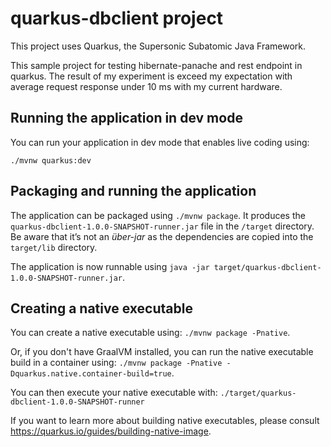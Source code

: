 # quarkus-dbclient project

This project uses Quarkus, the Supersonic Subatomic Java Framework.

This sample project for testing hibernate-panache and rest endpoint in quarkus. 
The result of my experiment is exceed my expectation with average request response under 10 ms 
with my current hardware.  

## Running the application in dev mode

You can run your application in dev mode that enables live coding using:
```
./mvnw quarkus:dev
```

## Packaging and running the application

The application can be packaged using `./mvnw package`.
It produces the `quarkus-dbclient-1.0.0-SNAPSHOT-runner.jar` file in the `/target` directory.
Be aware that it’s not an _über-jar_ as the dependencies are copied into the `target/lib` directory.

The application is now runnable using `java -jar target/quarkus-dbclient-1.0.0-SNAPSHOT-runner.jar`.

## Creating a native executable

You can create a native executable using: `./mvnw package -Pnative`.

Or, if you don't have GraalVM installed, you can run the native executable build in a container using: `./mvnw package -Pnative -Dquarkus.native.container-build=true`.

You can then execute your native executable with: `./target/quarkus-dbclient-1.0.0-SNAPSHOT-runner`

If you want to learn more about building native executables, please consult https://quarkus.io/guides/building-native-image.